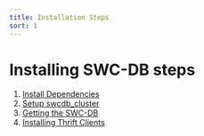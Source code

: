 ```yaml
---
title: Installation Steps
sort: 1
---
```


# Installing SWC-DB steps

1. [Install Dependencies](/swc-db/install/dependencies/)
2. [Setup swcdb_cluster](/swc-db/install/swcdb_cluster/)
3. [Getting the SWC-DB](/swc-db/install/getting_swcdb/)
4. [Installing Thrift Clients](/swc-db/install/thrift_clients/)
